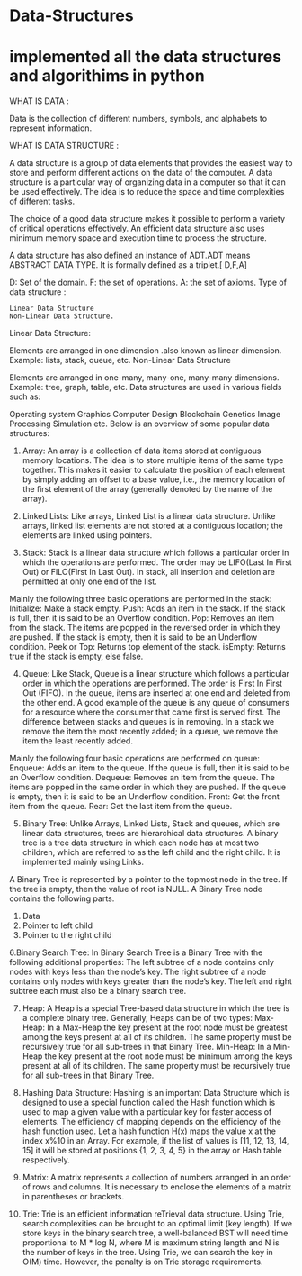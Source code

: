 # Data-Structures

# implemented all the data structures and algorithims in python

WHAT IS DATA :

Data is the collection of different numbers, symbols, and alphabets to represent information.

WHAT IS DATA STRUCTURE :

A data structure is a group of data elements that provides the easiest way to store and perform different actions on the data of the computer. A data structure is a particular way of organizing data in a computer so that it can be used effectively. The idea is to reduce the space and time complexities of different tasks. 

The choice of a good data structure makes it possible to perform a variety of critical operations effectively. An efficient data structure also uses minimum memory space and execution time to process the structure.

A data structure has also defined an instance of ADT.ADT means ABSTRACT DATA TYPE. It is formally defined as a triplet.[ D,F,A]

D: Set of the domain.
F:  the set of operations.
A:  the set of axioms.
Type of data structure :

    Linear Data Structure
    Non-Linear Data Structure.
  
  Linear Data Structure:

 Elements are arranged in one dimension .also known as linear dimension.
 Example: lists, stack, queue, etc.
   Non-Linear Data Structure

  Elements are arranged in one-many, many-one, many-many dimensions.
 Example: tree, graph, table, etc.
Data structures are used in various fields such as:

Operating system
Graphics
Computer Design
Blockchain
Genetics
Image Processing
Simulation etc.
Below is an overview of some popular data structures: 

1. Array: An array is a collection of data items stored at contiguous memory locations. The idea is to store multiple items of the same type together. This makes it easier to calculate the position of each element by simply adding an offset to a base value, i.e., the memory location of the first element of the array (generally denoted by the name of the array). 

2. Linked Lists: Like arrays, Linked List is a linear data structure. Unlike arrays, linked list elements are not stored at a contiguous location; the elements are linked using pointers. 

3. Stack: Stack is a linear data structure which follows a particular order in which the operations are performed. The order may be LIFO(Last In First Out) or FILO(First In Last Out). In stack, all insertion and deletion are permitted at only one end of the list.

Mainly the following three basic operations are performed in the stack: 
Initialize: Make a stack empty.
Push: Adds an item in the stack. If the stack is full, then it is said to be an Overflow condition.
Pop: Removes an item from the stack. The items are popped in the reversed order in which they are pushed. If the stack is empty, then it is said to be an Underflow condition.
Peek or Top: Returns top element of the stack.
isEmpty: Returns true if the stack is empty, else false.

4. Queue: Like Stack, Queue is a linear structure which follows a particular order in which the operations are performed. The order is First In First Out (FIFO). In the queue, items are inserted at one end and deleted from the other end. A good example of the queue is any queue of consumers for a resource where the consumer that came first is served first. The difference between stacks and queues is in removing. In a stack we remove the item the most recently added; in a queue, we remove the item the least recently added. 

Mainly the following four basic operations are performed on queue: 
Enqueue: Adds an item to the queue. If the queue is full, then it is said to be an Overflow condition.
Dequeue: Removes an item from the queue. The items are popped in the same order in which they are pushed. If the queue is empty, then it is said to be an Underflow condition.
Front: Get the front item from the queue.
Rear: Get the last item from the queue.

5. Binary Tree: Unlike Arrays, Linked Lists, Stack and queues, which are linear data structures, trees are hierarchical data structures. A binary tree is a tree data structure in which each node has at most two children, which are referred to as the left child and the right child. It is implemented mainly using Links. 

A Binary Tree is represented by a pointer to the topmost node in the tree. If the tree is empty, then the value of root is NULL. A Binary Tree node contains the following parts. 
1. Data
2. Pointer to left child
3. Pointer to the right child

6.Binary Search Tree: 
  In Binary Search Tree is a Binary Tree with the following additional properties: 
The left subtree of a node contains only nodes with keys less than the node’s key.
The right subtree of a node contains only nodes with keys greater than the node’s key.
The left and right subtree each must also be a binary search tree.

7. Heap: 
A Heap is a special Tree-based data structure in which the tree is a complete binary tree. Generally, Heaps can be of two types: 
Max-Heap: In a Max-Heap the key present at the root node must be greatest among the keys present at all of its children. The same property must be recursively true for all sub-trees in that Binary Tree.
Min-Heap: In a Min-Heap the key present at the root node must be minimum among the keys present at all of its children. The same property must be recursively true for all sub-trees in that Binary Tree.

8. Hashing Data Structure: 
Hashing is an important Data Structure which is designed to use a special function called the Hash function which is used to map a given value with a particular key for faster access of elements. The efficiency of mapping depends on the efficiency of the hash function used. 
Let a hash function H(x) maps the value x at the index x%10 in an Array. For example, if the list of values is [11, 12, 13, 14, 15] it will be stored at positions {1, 2, 3, 4, 5} in the array or Hash table respectively. 

9. Matrix: 
A matrix represents a collection of numbers arranged in an order of rows and columns. It is necessary to enclose the elements of a matrix in parentheses or brackets. 

10. Trie: 
Trie is an efficient information reTrieval data structure. Using Trie, search complexities can be brought to an optimal limit (key length). If we store keys in the binary search tree, a well-balanced BST will need time proportional to M * log N, where M is maximum string length and N is the number of keys in the tree. Using Trie, we can search the key in O(M) time. However, the penalty is on Trie storage requirements. 